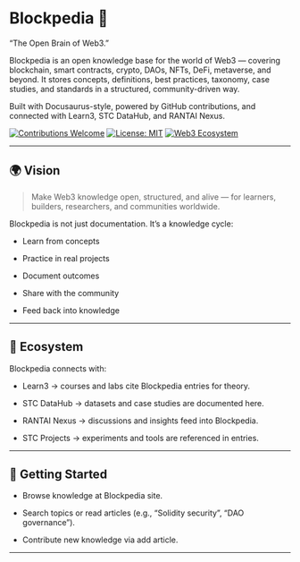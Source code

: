 # Blockpedia 📑

“The Open Brain of Web3.”

Blockpedia is an open knowledge base for the world of Web3 — covering blockchain, smart contracts, crypto, DAOs, NFTs, DeFi, metaverse, and beyond.
It stores concepts, definitions, best practices, taxonomy, case studies, and standards in a structured, community-driven way.

Built with Docusaurus-style, powered by GitHub contributions, and connected with Learn3, STC DataHub, and RANTAI Nexus.

[![Contributions Welcome](https://img.shields.io/badge/Contributions-Welcome-brightgreen.svg)]()
[![License: MIT](https://img.shields.io/badge/License-MIT-yellow.svg)](LICENSE)
[![Web3 Ecosystem](https://img.shields.io/badge/Web3-Open%20Knowledge-purple.svg)]()

---

## 🌍 Vision

> Make Web3 knowledge open, structured, and alive — for learners, builders, researchers, and communities worldwide.

Blockpedia is not just documentation. It’s a knowledge cycle:

- Learn from concepts

- Practice in real projects

- Document outcomes

- Share with the community

- Feed back into knowledge

---

## 🔗 Ecosystem

Blockpedia connects with:

- Learn3 → courses and labs cite Blockpedia entries for theory.

- STC DataHub → datasets and case studies are documented here.

- RANTAI Nexus → discussions and insights feed into Blockpedia.

- STC Projects → experiments and tools are referenced in entries.

---

## 🚀 Getting Started

- Browse knowledge at Blockpedia site.

- Search topics or read articles (e.g., “Solidity security”, “DAO governance”).

- Contribute new knowledge via add article.

---

